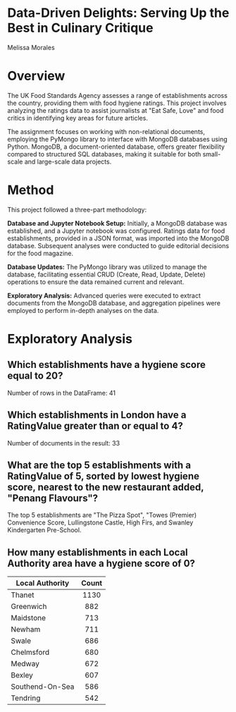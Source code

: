 # Data-Driven Delights: Serving Up the Best in Culinary Critique
Melissa Morales

# Overview

The UK Food Standards Agency assesses a range of establishments across the country, providing them with food hygiene ratings. This project involves analyzing the ratings data to assist journalists at "Eat Safe, Love" and food critics in identifying key areas for future articles.

The assignment focuses on working with non-relational documents, employing the PyMongo library to interface with MongoDB databases using Python. MongoDB, a document-oriented database, offers greater flexibility compared to structured SQL databases, making it suitable for both small-scale and large-scale data projects.

# Method

This project followed a three-part methodology:

**Database and Jupyter Notebook Setup:** Initially, a MongoDB database was established, and a Jupyter notebook was configured. Ratings data for food establishments, provided in a JSON format, was imported into the MongoDB database. Subsequent analyses were conducted to guide editorial decisions for the food magazine.

**Database Updates:** The PyMongo library was utilized to manage the database, facilitating essential CRUD (Create, Read, Update, Delete) operations to ensure the data remained current and relevant.

**Exploratory Analysis:** Advanced queries were executed to extract documents from the MongoDB database, and aggregation pipelines were employed to perform in-depth analyses on the data.

# Exploratory Analysis

## Which establishments have a hygiene score equal to 20?

Number of rows in the DataFrame: 41

## Which establishments in London have a RatingValue greater than or equal to 4?

Number of documents in the result: 33

## What are the top 5 establishments with a RatingValue of 5, sorted by lowest hygiene score, nearest to the new restaurant added, "Penang Flavours"?

The top 5 establishments are "The Pizza Spot", "Towes (Premier) Convenience Score, Lullingstone Castle, High Firs, and Swanley Kindergarten Pre-School.

## How many establishments in each Local Authority area have a hygiene score of 0?

| Local Authority | Count |
| ------------- |:-------------:|
| Thanet | 1130 |
| Greenwich | 882 |
| Maidstone | 713 |
| Newham | 711 |
|	Swale |	686 |
|	Chelmsford |	680 |
|	Medway	| 672 |
|	Bexley |	607 |
|	Southend-On-Sea	| 586 |
|	Tendring |	542 |
